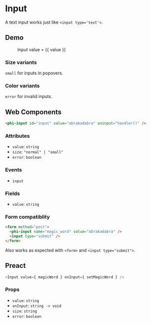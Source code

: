 # Input

A text input works just like `<input type='text'>`.

## Demo

<script setup>
import { ref } from "vue";
const value = ref("abrakadabra");
</script>

<figure>
  <phi-input :value="value" @input="value = $event.target.value" />
  <p>Input value = {{ value }}</p>
</figure>

### Size variants

`small` for inputs in popovers.

<figure>
  <phi-input size="small" value="abrakadabra" />
</figure>

### Color variants

`error` for invalid inputs.

<figure>
  <phi-input error value="adracabadra" />
</figure>

## Web Components

```html
<phi-input id="input" value="abrakadabra" oninput="handler()" />
```

### Attributes

- `value`: `string`
- `size`: `"normal" | "small"`
- `error`: `boolean`

### Events

- `input`

### Fields

- `value`: `string`

### Form compatiblity

```html
<form method="post">
  <phi-input name="magic_word" value="abrakadabra" />
  <input type="submit" />
</form>
```

Also works as expected with `<form>` and `<input type="submit">`.

## Preact

```js
<Input value={ magicWord } onInput={ setMagicWord } />
```

### Props

- `value`: `string`
- `onInput`: `string -> void`
- `size`: `string`
- `error`: `boolean`
